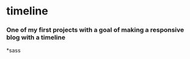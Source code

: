 # timeline

### One of my first projects with a goal of making a responsive blog with a timeline

  *sass
